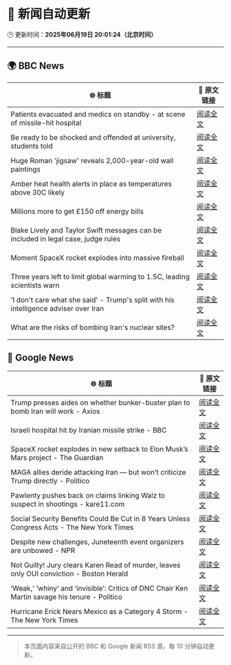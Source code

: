 # 🧠 新闻自动更新

🕒 更新时间：**2025年06月19日 20:01:24（北京时间）**

---

## 🌍 BBC News

| 🌐 标题 | 🔗 原文链接 |
|--------|-------------|
| Patients evacuated and medics on standby - at scene of missile-hit hospital | [阅读全文](https://www.bbc.com/news/videos/c3d1vlgkde7o) |
| Be ready to be shocked and offended at university, students told | [阅读全文](https://www.bbc.com/news/articles/c74z8l8vkx3o) |
| Huge Roman 'jigsaw' reveals 2,000-year-old wall paintings | [阅读全文](https://www.bbc.com/news/articles/c5y5w1ldz8do) |
| Amber heat health alerts in place as temperatures above 30C likely | [阅读全文](https://www.bbc.com/news/articles/cm2z4rmyl0yo) |
| Millions more to get £150 off energy bills | [阅读全文](https://www.bbc.com/news/articles/cx2kym1pvn4o) |
| Blake Lively and Taylor Swift messages can be included in legal case, judge rules | [阅读全文](https://www.bbc.com/news/articles/c20n6jl83v8o) |
| Moment SpaceX rocket explodes into massive fireball | [阅读全文](https://www.bbc.com/news/videos/c1k87l7nre4o) |
| Three years left to limit global warming to 1.5C, leading scientists warn | [阅读全文](https://www.bbc.com/news/articles/cn4l927dj5zo) |
| 'I don't care what she said' - Trump's split with his intelligence adviser over Iran | [阅读全文](https://www.bbc.com/news/articles/c4g8d88y17jo) |
| What are the risks of bombing Iran's nuclear sites? | [阅读全文](https://www.bbc.com/news/articles/c5ykjvl1y9jo) |

## 📰 Google News

| 🌐 标题 | 🔗 原文链接 |
|--------|-------------|
| Trump presses aides on whether bunker-buster plan to bomb Iran will work - Axios | [阅读全文](https://news.google.com/rss/articles/CBMihAFBVV95cUxQLVFVZVpSWjdSdmhiZEctbHVseVAwdEdkWkxmZElMcFpKMnV6WWJWeDBRQzNzOHI5MGw2S0wxRnBPYm5WeWRZdU1lb2ZwMDZGdVI1clJVTjZVX1BET0ZabGI3eFVFRVhFaW5sSVhjdTB2RVZVX19PUG1nVG1vVnZMZUFOUlk?oc=5) |
| Israeli hospital hit by Iranian missile strike - BBC | [阅读全文](https://news.google.com/rss/articles/CBMiWkFVX3lxTFBaZXNnd2NuYWRzTlp1ZHJyOEY5VGkxS0s0Rm0zbnlrVUxuMUgyb0ZaUUJ2am43bXktRE1SeFBGRENUTTAyWERiclNzVHg2N1pOMDRUNEhUSGw0QdIBX0FVX3lxTE5NREgxSnEyZ1Z1VzlIMS1JSDN6VmRtU2NJVmRHNVg0cWRJektKMlFaZkc4NzVkZ0ZpT1NyUE44UEtQOUFkMU04OTdpckZNcjdqQzlwaE8tS2VUUUM2ajdV?oc=5) |
| SpaceX rocket explodes in new setback to Elon Musk’s Mars project - The Guardian | [阅读全文](https://news.google.com/rss/articles/CBMiuwFBVV95cUxOZmt2LU1TeTZsT01IN0kxelNHOUEzdEFma05icmQtUEFQTXN3LXhUdGtLb0ZMbXpKNXJtMDMzRHZwLTFLWTdYNFVyZXV0V2o1WjhEcWxvM0tua1cwOGE3OExwY3plMEt4RnVlSklzTC1HNEJEUkdDQlNIOGtOeHdnVFR0N2wxelpuR1hVSXNxTmt2bUFfb3lnM2c2UmRXVHdhVVduMk5rdHI0bmFrR0pHZ2c3ZjhtLWtacEVr?oc=5) |
| MAGA allies deride attacking Iran — but won’t criticize Trump directly - Politico | [阅读全文](https://news.google.com/rss/articles/CBMihgFBVV95cUxNUm5mLTd3b0R0RGVxVU5EUHRudmhsZ2tZZWw3NUNiR0NsdEJyT1dZNlVoTnBxV0dfZ2NZTDFzbEZ2MlhGRGV1MzdQdFB6T0FaeG12S0QyWXZxWDVST0IwVk9FZnZBVkwxWnBXbzY5d2pHU2F2NzZoQlRuc1pVMVg3X3BzUkJwZw?oc=5) |
| Pawlenty pushes back on claims linking Walz to suspect in shootings - kare11.com | [阅读全文](https://news.google.com/rss/articles/CBMipgJBVV95cUxPd2ZGbWdaOUs0WFZhNUI5dHBYWndFeE9wdVhVZnk5eXMxeW01Q3VvTEYwbk9uTk1Ecm8yeEJRZUFValNOUG40bHFCaXBDd1pGamxJU1k4OHVGUDJUV0VLWEpOSjBzLW1TVF9KNzRsSUZqUkwtQUZpektEekNwMGJPS3lXOXJ0WkRrZUJtQXZEVVRTZFF3ay1yZGNyb0lEWkhTMmN4ejBpYko3MUdLYlFnTjdiU2l5ejhSYklGRWQtMllXTmVkbXBQYzU0T0w4WGxURjY1ZGFrdWZERFVCUkNHSnNsMW9IQ09KcTdMbV83NEtTWWIwTDF6OEpJNlV5UTA0MWs4QUREWGJGY3RtZVh0STE1aW1YRkpVWGtoTzJtV1pXbXQxRGc?oc=5) |
| Social Security Benefits Could Be Cut in 8 Years Unless Congress Acts - The New York Times | [阅读全文](https://news.google.com/rss/articles/CBMiiwFBVV95cUxNZkxwVFREY0xIdVByUERzOHhJaXBWMS1iWjBEQ3dyTjdPbkRUODY4OVNzTHRrNlZIVkdLNWFZMFhMUUNhUmhfNENCc1Fuckc4d2FHS1VsdmxoQjVpbXh0ZW1yeTl1cElWcmJiRTFUMmQ5REdpdUJmcHFMS09WVWFsTy1JWW5sWGc5ZHIw?oc=5) |
| Despite new challenges, Juneteenth event organizers are unbowed - NPR | [阅读全文](https://news.google.com/rss/articles/CBMijAFBVV95cUxOVlNyYi1YNVRhWjNDZlZWYW15enVUQ0hnZWgwbGo3a0NXR0Y4ZWpGV0k3U3pyanROdVpKWXZwRzF1NG1TUHJ2bXp3NU9DVmR2UXd4YzhfSXo0dDBKbHJwcG5vdWNLenNHRlZidmptZEd4Z2dlU3lLVjhJUWxWWE03YzVpOHFJNE5qODB6WQ?oc=5) |
| Not Guilty! Jury clears Karen Read of murder, leaves only OUI conviction - Boston Herald | [阅读全文](https://news.google.com/rss/articles/CBMiqAFBVV95cUxORm8xd0JWQ0J4dzBwYjEzc1hnakpKbnFIN1MyR29EanAtVVlqdE8yZ0dWd1dfLURfR3dGVmg5R3hsczc1LTRreDRwSGh1WmZNaTl1QnNHQnQwMjllcTdJek9nWERpOG14cWhxd2Q2MkFjNGJMRkpYaTM3N215Qy13RWhpUDFBVXk3NDdaTWZ0TG1Rb2U2N0JMRjhxcXFmc0ZwMGxWS1FvVTTSAa4BQVVfeXFMT2VKNVQycURNdTJPREYyRDFDS3huY2tTT1l0aWhNQUhHckU5dEVQdGI3X0pOWEZiajR5U2JVNHdYTWQtQktJaDdjTVJlak9qbENCT1lYazBqWjNLTEVHOHF4RDE0UTRTNWFpRTFPS0phNjRJcXlaUUdfSWR0TWQzRjNsZ25IOUY4MVB4WVNkd005bENNYUgydUpYeDVKQ1JQT3lwR2swcnduTU1Od1RB?oc=5) |
| ‘Weak,’ ‘whiny’ and ‘invisible’: Critics of DNC Chair Ken Martin savage his tenure - Politico | [阅读全文](https://news.google.com/rss/articles/CBMiiAFBVV95cUxQZWNEVkpNcGFJakxLbkgtU1IyeG5GRjRsY1hEMkFYSEg5c1BtcjNkRS16THlldzgxa05kMmJ6bnFLcUxyVUIxM1R5TUhfVDFLbmo0NVFOVnZsZk15NVFTaVBHTURWQm5OX0R1T29RRmE5a1U3endwNkVtNFplUjJXVGFRYjRlc1BJ?oc=5) |
| Hurricane Erick Nears Mexico as a Category 4 Storm - The New York Times | [阅读全文](https://news.google.com/rss/articles/CBMijwFBVV95cUxNMHc0NkFYd0R5VjhjWjVfNjJJS2I1Y1l2QVBJYm0tSjFNQmhRa3FzRVAtenQ4ZTJQc0M5OHZVVk1IdlJJcmlVZ2Z2MFBxMXJ2Q0Z3YWdjU1c0ME5kOThQU21yQUtINmxISTF3TmFTNFg2SW0tVTQ3VjdQeUNDaXYzRTM0U01PNTJoT3A1bm5LZw?oc=5) |

---
> 本页面内容来自公开的 BBC 和 Google 新闻 RSS 源，每 10 分钟自动更新。
